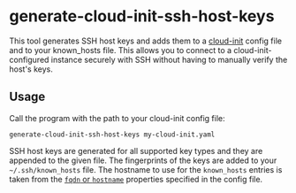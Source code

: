 # generate-cloud-init-ssh-host-keys

This tool generates SSH host keys and adds them to a [cloud-init](https://cloud-init.io/) config file and to your known_hosts file. This allows you to connect to a cloud-init-configured instance securely with SSH without having to manually verify the host's keys.

## Usage

Call the program with the path to your cloud-init config file:

```
generate-cloud-init-ssh-host-keys my-cloud-init.yaml
```

SSH host keys are generated for all supported key types and they are appended to the given file. The fingerprints of the keys are added to your `~/.ssh/known_hosts` file. The hostname to use for the `known_hosts` entries is taken from the [`fqdn` or `hostname`](https://cloudinit.readthedocs.io/en/latest/topics/modules.html#set-hostname) properties specified in the config file.
